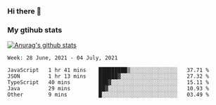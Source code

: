 ### Hi there 👋

### My gtihub stats

[![Anurag's github stats](https://github-readme-stats.vercel.app/api?username=gaozhidong)](https://github.com/gaozhidong/github-readme-stats)

<!--START_SECTION:waka-->
```text
Week: 28 June, 2021 - 04 July, 2021

JavaScript   1 hr 41 mins    █████████▒░░░░░░░░░░░░░░░   37.71 % 
JSON         1 hr 13 mins    ██████▓░░░░░░░░░░░░░░░░░░   27.32 % 
TypeScript   40 mins         ███▓░░░░░░░░░░░░░░░░░░░░░   15.11 % 
Java         29 mins         ██▓░░░░░░░░░░░░░░░░░░░░░░   10.93 % 
Other        9 mins          █░░░░░░░░░░░░░░░░░░░░░░░░   03.49 % 
```
<!--END_SECTION:waka-->